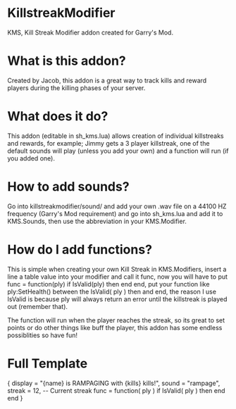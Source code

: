 # KillstreakModifier
KMS, Kill Streak Modifier addon created for Garry's Mod.

# What is this addon?
Created by Jacob, this addon is a great way to track kills and reward players during the killing phases of your server.

# What does it do?
This addon (editable in sh_kms.lua) allows creation of individual killstreaks and rewards, for example; Jimmy gets a 3 player killstreak, one of the default sounds will play (unless you add your own) and a function will run (if you added one).

# How to add sounds?
Go into killstreakmodifier/sound/ and add your own .wav file on a 44100 HZ frequency (Garry's Mod requirement) and go into sh_kms.lua and add it to KMS.Sounds, then use the abbreviation in your KMS.Modifier.

# How do I add functions?
This is simple when creating your own Kill Streak in KMS.Modifiers, insert a line a table value into your modifier and call it func, now you will have to put func = function(ply) if IsValid(ply) then end end, put your function like ply:SetHealth() between the IsValid( ply ) then and end, the reason I use IsValid is because ply will always return an error until the killstreak is played out (remember that).

The function will run when the player reaches the streak, so its great to set points or do other things like buff the player, this addon has some endless possiblities so have fun!

# Full Template
{
	display = "{name} is RAMPAGING with {kills} kills!",
	sound = "rampage",
	streak = 12, -- Current streak
	func = function( ply ) if IsValid( ply ) then end end
}
